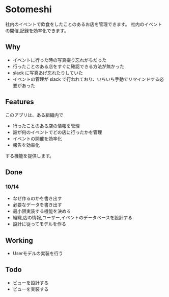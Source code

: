 # Sotomeshi

社内のイベントで飲食をしたことのあるお店を管理できます。
社内のイベントの開催,記録を効率化できます。

## Why

- イベントに行った時の写真撮り忘れがちだった
- 行ったことのある店をすぐに確認できる方法が無かった
- slack に写真あげ忘れたりしていた
- イベントの管理が slack で行われており、いちいち手動でリマインドする必要があった

## Features

このアプリは、ある組織内で

- 行ったことのある店の情報を管理
- 誰が何のイベントでどの店に行ったかを管理
- イベントの開催を効率化
- 報告を効率化

する機能を提供します。

## Done

### 10/14

- なぜ作るのかを書き出す
- 必要なデータを書き出す
- 最小限実装する機能を決める
- 組織,店の情報,ユーザー,イベントのデータベースを設計する
- 設計に従ってモデルを作る

## Working

- Userモデルの実装を行う

## Todo

- ビューを設計する
- ビューを実装する
